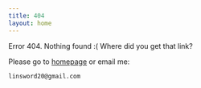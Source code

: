 ```yaml
---
title: 404
layout: home
---
```


Error 404. Nothing found :( Where did you get that link?

Please go to [homepage](/) or email me:

    linsword20@gmail.com

